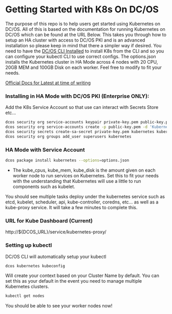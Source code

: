 # Getting Started with K8s On DC/OS 
The purpose of this repo is to help users get started using Kubernetes on DC/OS. All of this is based on the documentation for running Kubernetes on DC/OS which can be found at the URL Below. This takes you through how to setup an HA cluster with access to DC/OS PKI and is an advanced installation so please keep in mind that there a simpler way if desired. You need to have the [DC/OS CLI Installed](https://docs.mesosphere.com/1.11/cli/install/) to install K8s from the CLI and so you can configure your kubectl CLI to use correct configs. The options.json installs the Kubernetes cluster in HA Mode across 4 nodes with 20 CPU, 20GB MEM and 100GB Disk on each worker. Feel free to modify to fit your needs. 

[Official Docs for Latest at time of writing](https://docs.mesosphere.com/services/kubernetes/1.0.3-1.9.7/)


### Installing in HA Mode with DC/OS PKI (Enterprise ONLY): 
Add the K8s Service Account so that use can interact with Secrets Store etc...

```sh
dcos security org service-accounts keypair private-key.pem public-key.pem
dcos security org service-accounts create -p public-key.pem -d 'Kubernetes service account' kubernetes
dcos security secrets create-sa-secret private-key.pem kubernetes kubernetes/sa
dcos security org groups add_user superusers kubernetes
```

### HA Mode with Service Account 
```sh
dcos package install kubernetes --options=options.json 
```
- The kube_cpus, kube_mem, kube_disk is the amount given on each worker node to run services on Kubernetes. Set this to fit your needs with the understanding that Kubernetes will use a little to run components such as kubelet. 

You should see multiple tasks deploy under the kubernetes service such as etcd, kubelet, scheduler, api, kube-controller, coredns, etc... as well as a kube-proxy service. It will take a few minutes to complete this. 

### URL for Kube Dashboard (Current)
http://${DCOS_URL}/service/kubernetes-proxy/

### Setting up kubectl
DC/OS CLI will automatically setup your kubectl
```sh 
dcos kubernetes kubeconfig
```
Will create your context based on your Cluster Name by default. You can set this as your default in the event you need to manage multiple Kubernetes clusters. 

```sh
kubectl get nodes
```

You should be able to see your worker nodes now!
